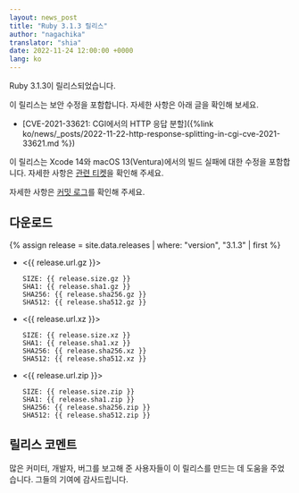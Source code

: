 ```yaml
---
layout: news_post
title: "Ruby 3.1.3 릴리스"
author: "nagachika"
translator: "shia"
date: 2022-11-24 12:00:00 +0000
lang: ko
---
```


Ruby 3.1.3이 릴리스되었습니다.

이 릴리스는 보안 수정을 포함합니다.
자세한 사항은 아래 글을 확인해 보세요.

* [CVE-2021-33621: CGI에서의 HTTP 응답 분할]({%link ko/news/_posts/2022-11-22-http-response-splitting-in-cgi-cve-2021-33621.md %})

이 릴리스는 Xcode 14와 macOS 13(Ventura)에서의 빌드 실패에 대한 수정을 포함합니다.
자세한 사항은 [관련 티켓](https://bugs.ruby-lang.org/issues/18912)을 확인해 주세요.

자세한 사항은 [커밋 로그](https://github.com/ruby/ruby/compare/v3_1_2...v3_1_3)를 확인해 주세요.

## 다운로드

{% assign release = site.data.releases | where: "version", "3.1.3" | first %}

* <{{ release.url.gz }}>

      SIZE: {{ release.size.gz }}
      SHA1: {{ release.sha1.gz }}
      SHA256: {{ release.sha256.gz }}
      SHA512: {{ release.sha512.gz }}

* <{{ release.url.xz }}>

      SIZE: {{ release.size.xz }}
      SHA1: {{ release.sha1.xz }}
      SHA256: {{ release.sha256.xz }}
      SHA512: {{ release.sha512.xz }}

* <{{ release.url.zip }}>

      SIZE: {{ release.size.zip }}
      SHA1: {{ release.sha1.zip }}
      SHA256: {{ release.sha256.zip }}
      SHA512: {{ release.sha512.zip }}

## 릴리스 코멘트

많은 커미터, 개발자, 버그를 보고해 준 사용자들이 이 릴리스를 만드는 데 도움을 주었습니다.
그들의 기여에 감사드립니다.
